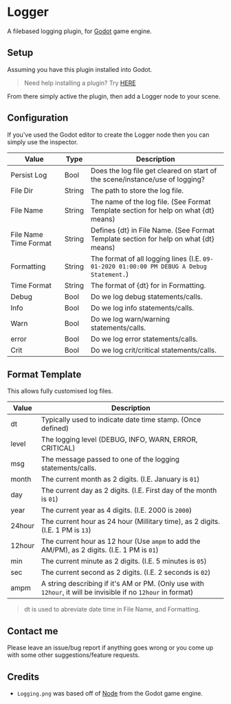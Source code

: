 # Logger

A filebased logging plugin, for [Godot](https://godotengine.org/) game engine.

## Setup

Assuming you have this plugin installed into Godot.

> Need help installing a plugin? Try [HERE](https://docs.godotengine.org/en/stable/tutorials/plugins/editor/installing_plugins.html)

From there simply active the plugin, then add a Logger node to your scene.

## Configuration

If you've used the Godot editor to create the Logger node then you can simply use the inspector.

| Value | Type | Description |
|------------|------------|-----------|
| Persist Log | Bool | Does the log file get cleared on start of the scene/instance/use of logging? |
| File Dir | String | The path to store the log file. |
| File Name | String | The name of the log file. (See Format Template section for help on what {dt} means) |
| File Name Time Format | String | Defines {dt} in File Name. (See Format Template section for help on what {dt} means) |
| Formatting | String | The format of all logging lines (I.E. `09-01-2020 01:00:00 PM DEBUG A Debug Statement.`) |
| Time Format | String | The format of {dt} for in Formatting. |
| Debug | Bool | Do we log debug statements/calls. |
| Info | Bool | Do we log info statements/calls. |
| Warn | Bool | Do we log warn/warning statements/calls. |
| error | Bool | Do we log error statements/calls. |
| Crit | Bool | Do we log crit/critical statements/calls. |

## Format Template

This allows fully customised log files.

| Value | Description |
|-------|-------------|
| dt    | Typically used to indicate date time stamp. (Once defined)
| level | The logging level (DEBUG, INFO, WARN, ERROR, CRITICAL)
| msg   | The message passed to one of the logging statements/calls. 
| month | The current month as 2 digits. (I.E. January is `01`)
| day   | The current day as 2 digits. (I.E. First day of the month is `01`)
| year | The current year as 4 digits. (I.E. 2000 is `2000`)
| 24hour | The current hour as 24 hour (Millitary time), as 2 digits. (I.E. 1 PM is `13`)
| 12hour | The current hour as 12 hour (Use `ampm` to add the AM/PM), as 2 digits. (I.E. 1 PM is `01`)
| min | The current minute as 2 digits. (I.E. 5 minutes is `05`)
| sec | The current second as 2 digits. (I.E. 2 seconds is `02`)
| ampm | A string describing if it's AM or PM. (Only use with `12hour`, it will be invisible if no `12hour` in format)

> dt is used to abreviate date time in File Name, and Formatting.

## Contact me

Please leave an issue/bug report if anything goes wrong or you come up with some other suggestions/feature requests.

## Credits

* `Logging.png` was based off of [Node](https://github.com/godotengine/godot/blob/master/editor/icons/Node.svg) from the Godot game engine.
